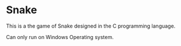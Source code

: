 # Snake

This is a the game of Snake designed in the C programming language.

Can only run on Windows Operating system.

